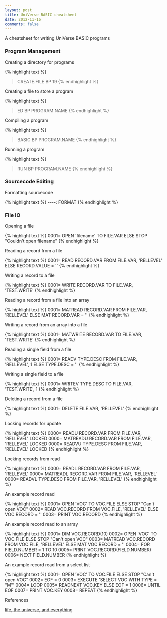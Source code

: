 ```yaml
---
layout: post
title: UniVerse BASIC cheatsheet
date: 2012-11-16
comments: false
---
```


A cheatsheet for writing UniVerse BASIC programs

### Program Management

Creating a directory for programs

{% highlight text %}
> CREATE.FILE BP 19
{% endhighlight %}

Creating a file to store a program

{% highlight text %}
> ED BP PROGRAM.NAME
{% endhighlight %}

Compiling a program

{% highlight text %}
> BASIC BP PROGRAM.NAME
{% endhighlight %}

Running a program

{% highlight text %}
> RUN BP PROGRAM.NAME 
{% endhighlight %}

### Sourcecode Editing

Formatting sourcecode

{% highlight text %}
----: FORMAT 
{% endhighlight %}

### File IO

Opening a file

{% highlight text %}
0001= OPEN 'filename' TO FILE.VAR ELSE STOP "Couldn't open filename" 
{% endhighlight %}

Reading a record from a file

{% highlight text %}
0001= READ RECORD.VAR FROM FILE.VAR, 'RELLEVEL' ELSE RECORD.VALUE = '' 
{% endhighlight %}

Writing a record to a file

{% highlight text %}
0001= WRITE RECORD.VAR TO FILE.VAR, 'TEST.WRITE' 
{% endhighlight %}

Reading a record from a file into an array

{% highlight text %}
0001= MATREAD RECORD.VAR FROM FILE.VAR, 'RELLEVEL' ELSE MAT RECORD.VAR = '' 
{% endhighlight %}

Writing a record from an array into a file

{% highlight text %}
0001= MATWRITE RECORD.VAR TO FILE.VAR, 'TEST.WRITE' 
{% endhighlight %}

Reading a single field from a file

{% highlight text %}
0001= READV TYPE.DESC FROM FILE.VAR, 'RELLEVEL', 1 ELSE TYPE.DESC = '' 
{% endhighlight %}

Writing a single field to a file

{% highlight text %}
0001= WRITEV TYPE.DESC TO FILE.VAR, 'TEST.WRITE', 1 
{% endhighlight %}

Deleting a record from a file

{% highlight text %}
0001= DELETE FILE.VAR, 'RELLEVEL' 
{% endhighlight %}

Locking records for update

{% highlight text %}
0000= READU RECORD.VAR FROM FILE.VAR, 'RELLEVEL' LOCKED 
0000= MATREADU RECORD.VAR FROM FILE.VAR, 'RELLEVEL' LOCKED 
0000= READVU TYPE.DESC FROM FILE.VAR, 'RELLEVEL' LOCKED 
{% endhighlight %}

Locking records from read

{% highlight text %}
0000= READL RECORD.VAR FROM FILE.VAR, 'RELLEVEL' 
0000= MATREADL RECORD.VAR FROM FILE.VAR, 'RELLEVEL' 
0000= READVL TYPE.DESC FROM FILE.VAR, 'RELLEVEL' 
{% endhighlight %}

An example record read

{% highlight text %}
0001= OPEN 'VOC' TO VOC.FILE ELSE STOP "Can't open VOC" 
0002= READ VOC.RECORD FROM VOC.FILE, 'RELLEVEL' ELSE VOC.RECORD = '' 
0003= PRINT VOC.RECORD 
{% endhighlight %}

An example record read to an array

{% highlight text %}
0001= DIM VOC.RECORD(10) 
0002= OPEN 'VOC' TO VOC.FILE ELSE STOP "Can't open VOC" 
0003= MATREAD VOC.RECORD FROM VOC.FILE, 'RELLEVEL' ELSE MAT VOC.RECORD = '' 
0004= FOR FIELD.NUMBER = 1 TO 10 
0005= PRINT VOC.RECORD(FIELD.NUMBER) 
0006= NEXT FIELD.NUMBER 
{% endhighlight %}

An example record read from a select list

{% highlight text %}
0001= OPEN 'VOC' TO VOC.FILE ELSE STOP "Can't open VOC" 
0002= EOF = 0 
0003= EXECUTE 'SELECT VOC WITH TYPE = "M"' 
0004= LOOP 
0005= READNEXT VOC.KEY ELSE EOF = 1 
0006= UNTIL EOF 
0007= PRINT VOC.KEY 
0008= REPEAT 
{% endhighlight %}

References

<a href="http://www.mannyneira.com/universe/">life, the universe, and everything</a>